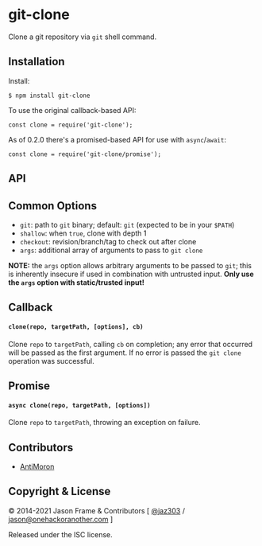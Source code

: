 # git-clone

Clone a git repository via `git` shell command.

## Installation

Install:

    $ npm install git-clone

To use the original callback-based API:

    const clone = require('git-clone');

As of 0.2.0 there's a promised-based API for use with `async`/`await`:

    const clone = require('git-clone/promise');

## API

## Common Options

  * `git`: path to `git` binary; default: `git` (expected to be in your `$PATH`)
  * `shallow`: when `true`, clone with depth 1
  * `checkout`: revision/branch/tag to check out after clone
  * `args`: additional array of arguments to pass to `git clone`

**NOTE:** the `args` option allows arbitrary arguments to be passed to `git`; this is inherently insecure if used in
combination with untrusted input. **Only use the `args` option with static/trusted input!**

## Callback

#### `clone(repo, targetPath, [options], cb)`

Clone `repo` to `targetPath`, calling `cb` on completion; any error that occurred will be passed as the first argument. If no error is passed the `git clone` operation was successful.

## Promise

#### `async clone(repo, targetPath, [options])`

Clone `repo` to `targetPath`, throwing an exception on failure.

## Contributors

  - [AntiMoron](https://github.com/AntiMoron)

## Copyright &amp; License

&copy; 2014-2021 Jason Frame &amp; Contributors [ [@jaz303](http://twitter.com/jaz303) / [jason@onehackoranother.com](mailto:jason@onehackoranother.com) ]

Released under the ISC license.
